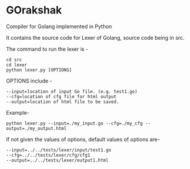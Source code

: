# GOrakshak
Compiler for Golang implemented in Python

It contains the source code for Lexer of Golang, source code being in src.

The command to run the lexer is -
```
cd src
cd lexer
python lexer.py [OPTIONS]
```

OPTIONS include -
```
--input=location of input Go file. (e.g. test1.go)
--cfg=location of cfg file for html output
--output=location of html file to be saved.
```
Example-
```
python lexer.py --input=./my_input.go --cfg=./my_cfg --output=./my_output.html
```

If not given the values of options, default values of options are-
```
--input=../../tests/lexer/input/test1.go
--cfg=../../tests/lexer/cfg/cfg1
--output=../../tests/lexer/output1.html
```

